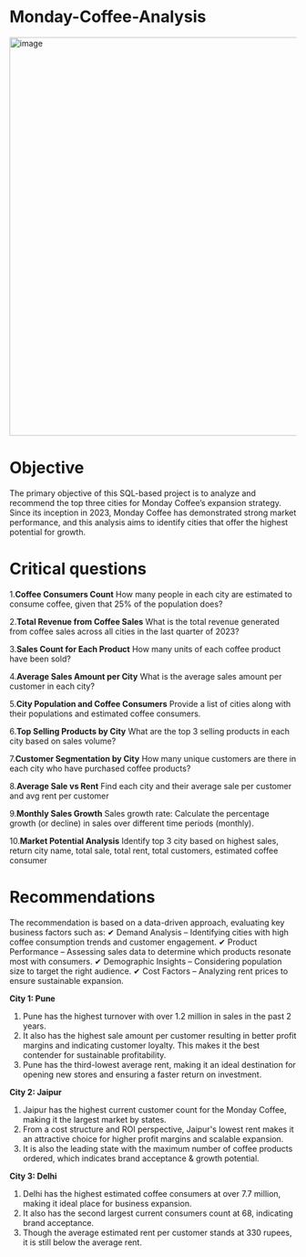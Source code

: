 # Monday-Coffee-Analysis
<img width="698" alt="image" src="https://github.com/user-attachments/assets/ba06652c-2cd2-4153-b52e-dab7b936ae66" />

# Objective
The primary objective of this SQL-based project is to analyze and recommend the top three cities for Monday Coffee’s expansion strategy. Since its inception in 2023, Monday Coffee has demonstrated strong market performance, and this analysis aims to identify cities that offer the highest potential for growth.

# Critical questions
1.**Coffee Consumers Count**
  How many people in each city are estimated to consume coffee, given that 25% of the population does?

2.**Total Revenue from Coffee Sales**
  What is the total revenue generated from coffee sales across all cities in the last quarter of 2023?

3.**Sales Count for Each Product**
  How many units of each coffee product have been sold?

4.**Average Sales Amount per City**
  What is the average sales amount per customer in each city?

5.**City Population and Coffee Consumers**
  Provide a list of cities along with their populations and estimated coffee consumers.

6.**Top Selling Products by City**
  What are the top 3 selling products in each city based on sales volume?

7.**Customer Segmentation by City**
  How many unique customers are there in each city who have purchased coffee products?

8.**Average Sale vs Rent**
  Find each city and their average sale per customer and avg rent per customer

9.**Monthly Sales Growth**
  Sales growth rate: Calculate the percentage growth (or decline) in sales over different time periods (monthly).

10.**Market Potential Analysis**
  Identify top 3 city based on highest sales, return city name, total sale, total rent, total customers, estimated coffee consumer

# Recommendations
The recommendation is based on a data-driven approach, evaluating key business factors such as:
✔ Demand Analysis – Identifying cities with high coffee consumption trends and customer engagement.
✔ Product Performance – Assessing sales data to determine which products resonate most with consumers.
✔ Demographic Insights – Considering population size to target the right audience.
✔ Cost Factors – Analyzing rent prices to ensure sustainable expansion.

**City 1: Pune**  
1. Pune has the highest turnover with over 1.2 million in sales in the past 2 years.
2. It also has the highest sale amount per customer resulting in better profit margins and indicating customer loyalty. This makes it  the best contender for sustainable profitability. 
3. Pune has the third-lowest average rent, making it an ideal destination for opening new stores and ensuring a faster return on investment.

**City 2: Jaipur** 
1. Jaipur has the highest current customer count for the Monday Coffee, making it the largest market by states.
2. From a cost structure and ROI perspective, Jaipur's lowest rent makes it an attractive choice for higher profit margins and scalable expansion.
3. It is also the leading state with the maximum number of coffee products ordered, which indicates  brand acceptance & growth potential.

**City 3: Delhi**
1. Delhi has the highest estimated coffee consumers at over 7.7 million, making it ideal place for business expansion.
2. It  also has the second largest current consumers count at 68, indicating brand acceptance.
3. Though the average estimated rent per customer stands at 330 rupees, it is still below the average rent.

